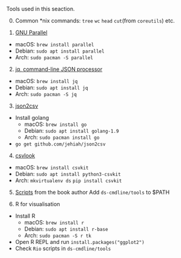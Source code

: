 Tools used in this seaction.

0. Common *nix commands: `tree` `wc` `head` `cut`(from `coreutils`) etc.

1. [GNU Parallel](https://www.gnu.org/software/parallel/)
* macOS: `brew install parallel`
* Debian: `sudo apt install parallel`
* Arch: `sudo pacman -S parallel`

2. [jq, command-line JSON processor](https://stedolan.github.io/jq/)
* macOS: `brew install jq`
* Debian: `sudo apt install jq`
* Arch: `sudo pacman -S jq`

3. [json2csv](https://github.com/jehiah/json2csv)
* Install golang
  * macOS: `brew install go`
  * Debian: `sudo apt install golang-1.9`
  * Arch: `sudo pacman install go`
* `go get github.com/jehiah/json2csv`

4. [csvlook](https://csvkit.readthedocs.io/en/0.9.1/scripts/csvlook.html)
* macOS: `brew install csvkit`
* Debian: `sudo apt install python3-csvkit`
* Arch: `mkvirtualenv ds` `pip install csvkit`

5. [Scripts](https://github.com/jeroenjanssens/data-science-at-the-command-line/tree/master/tools) from the book author
Add `ds-cmdline/tools` to $PATH

6. R for visualisation
* Install R 
  * macOS: `brew install r`
  * Debian: `sudo apt install r-base`
  * Arch: `sudo pacman -S r tk`
* Open R REPL and run `install.packages("ggplot2")`
* Check `Rio` scripts in `ds-cmdline/tools`
